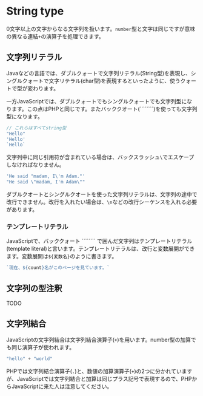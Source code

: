 # String type

0文字以上の文字からなる文字列を扱います。`number`型と文字は同じですが意味の異なる連結`+`の演算子を処理できます。

## 文字列リテラル

Javaなどの言語では、ダブルクォートで文字列リテラル\(String型\)を表現し、シングルクォートで文字リテラル\(char型\)を表現するといったように、使うクォートで型が変わります。

一方JavaScriptでは、ダブルクォートでもシングルクォートでも文字列型になります。この点はPHPと同じです。またバッククオート\(````````\)を使っても文字列型になります。

```javascript
// これらはすべてstring型
"Hello"
'Hello'
`Hello`
```

文字列中に同じ引用符が含まれている場合は、バックスラッシュ`\`でエスケープしなければなりません。

```typescript
'He said "madam, I\'m Adam."'
"He said \"madam, I'm Adam\""
```

ダブルクオートとシングルクオートを使った文字列リテラルは、文字列の途中で改行できません。改行を入れたい場合は、`\n`などの改行シーケンスを入れる必要があります。

### テンプレートリテラル

JavaScriptで、バッククォート ```````` で囲んだ文字列はテンプレートリテラル\(template literal\)と言います。テンプレートリテラルは、改行と変数展開ができます。変数展開は`${変数名}`のように書きます。

```typescript
`現在、${count}名がこのページを見ています。`
```

## 文字列の型注釈

TODO

## 文字列結合

JavaScriptの文字列結合は文字列結合演算子\(`+`\)を用います。number型の加算でも同じ演算子が使われます。

```javascript
"hello" + "world"
```

PHPでは文字列結合演算子\(`.`\)と、数値の加算演算子\(`+`\)の2つに分かれていますが、JavaScriptでは文字列結合と加算は同じプラス記号で表現するので、PHPからJavaScriptに来た人は注意してください。

